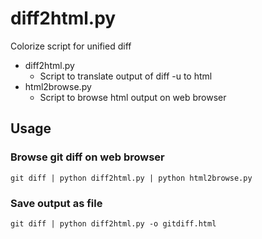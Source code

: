 diff2html.py
============
Colorize script for unified diff

* diff2html.py
    * Script to translate output of diff -u to html
* html2browse.py
    * Script to browse html output on web browser

Usage
-----
### Browse git diff on web browser ###

    git diff | python diff2html.py | python html2browse.py

### Save output as file ###

    git diff | python diff2html.py -o gitdiff.html
